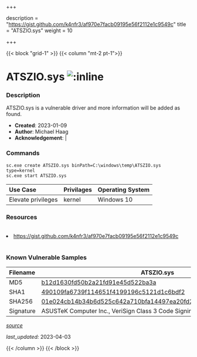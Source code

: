+++

description = "https://gist.github.com/k4nfr3/af970e7facb09195e56f2112e1c9549c"
title = "ATSZIO.sys"
weight = 10

+++


{{< block "grid-1" >}}
{{< column "mt-2 pt-1">}}


# ATSZIO.sys ![:inline](/images/twitter_verified.png) 


### Description

ATSZIO.sys is a vulnerable driver and more information will be added as found.

- **Created**: 2023-01-09
- **Author**: Michael Haag
- **Acknowledgement**:  | [](https://twitter.com/)

### Commands

```
sc.exe create ATSZIO.sys binPath=C:\windows\temp\ATSZIO.sys type=kernel
sc.exe start ATSZIO.sys
```

| Use Case | Privilages | Operating System | 
|:---- | ---- | ---- |
| Elevate privileges | kernel | Windows 10 |

### Resources
<br>
<li><a href=" https://gist.github.com/k4nfr3/af970e7facb09195e56f2112e1c9549c"> https://gist.github.com/k4nfr3/af970e7facb09195e56f2112e1c9549c</a></li>
<br>

### Known Vulnerable Samples

| Filename | ATSZIO.sys |
|:---- | ---- | 
| MD5 | <a href="https://www.virustotal.com/gui/file/b12d1630fd50b2a21fd91e45d522ba3a">b12d1630fd50b2a21fd91e45d522ba3a</a> |
| SHA1 | <a href="https://www.virustotal.com/gui/file/490109fa6739f114651f4199196c5121d1c6bdf2">490109fa6739f114651f4199196c5121d1c6bdf2</a> |
| SHA256 | <a href="https://www.virustotal.com/gui/file/01e024cb14b34b6d525c642a710bfa14497ea20fd287c39ba404b10a8b143ece">01e024cb14b34b6d525c642a710bfa14497ea20fd287c39ba404b10a8b143ece</a> |
| Signature | ASUSTeK Computer Inc., VeriSign Class 3 Code Signing 2010 CA, VeriSign   |


[*source*](https://github.com/magicsword-io/LOLDrivers/tree/main/yaml/atszio.sys.yml)

*last_updated:* 2023-04-03








{{< /column >}}
{{< /block >}}
